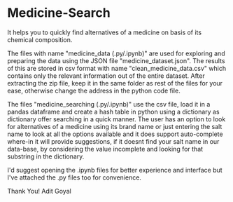 # Medicine-Search
It helps you to quickly find alternatives of a medicine on basis of its chemical composition.

The files with name "medicine_data (.py/.ipynb)" are used for exploring and preparing the data using the JSON file "medicine_dataset.json". The results of this are stored in csv format with name "clean_medicine_data.csv" which contains only the relevant information out of the entire dataset. 
After extracting the zip file, keep it in the same folder as rest of the files for your ease, otherwise change the address in the python code file.

The files "medicine_searching (.py/.ipynb)" use the csv file, load it in a pandas dataframe and create a hash table in python using a dictionary as dictionary offer searching in a quick manner.
The user has an option to look for alternatives of a medicine using its brand name or just entering the salt name to look at all the options available and it does support auto-complete where-in it will provide suggestions, if it doesnt find your salt name in our data-base, by considering the value incomplete and looking for that substring in the dictionary.

I'd suggest opening the .ipynb files for better experience and interface but I've attached the .py files too for convenience.

Thank You!
Adit Goyal
